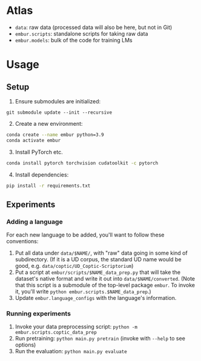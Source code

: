# Atlas

- `data`: raw data (processed data will also be here, but not in Git)
- `embur.scripts`: standalone scripts for taking raw data
- `embur.models`: bulk of the code for training LMs

# Usage

## Setup
1. Ensure submodules are initialized:

```
git submodule update --init --recursive
```

2. Create a new environment:

```bash
conda create --name embur python=3.9
conda activate embur
```

3. Install PyTorch etc. 
```bash
conda install pytorch torchvision cudatoolkit -c pytorch
```

4. Install dependencies:

```bash
pip install -r requirements.txt
```

## Experiments

### Adding a language
For each new language to be added, you'll want to follow these conventions:

1. Put all data under `data/$NAME/`, with "raw" data going in some kind of subdirectory. 
   (If it is a UD corpus, the standard UD name would be good, e.g. `data/coptic/UD_Coptic-Scriptorium`)
2. Put a script at `embur/scripts/$NAME_data_prep.py` that will take the dataset's native format and 
   write it out into `data/$NAME/converted`. 
   (Note that this script is a submodule of the top-level package `embur`.
   To invoke it, you'll write `python embur.scripts.$NAME_data_prep`.)
3. Update `embur.language_configs` with the language's information.   

### Running experiments

1. Invoke your data preprocessing script: `python -m embur.scripts.coptic_data_prep`
2. Run pretraining: `python main.py pretrain` (invoke with `--help` to see options)
3. Run the evaluation: `python main.py evaluate`
